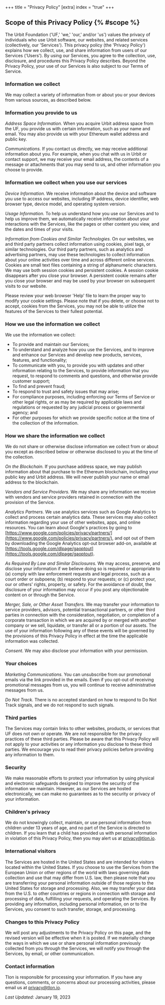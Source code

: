 +++
title = "Privacy Policy"
[extra]
index = "true"
+++

## Scope of this Privacy Policy {% #scope %}

The Urbit Foundation ('UF,' 'we,' 'our,' and/or 'us') values the privacy of individuals who use Urbit software, our websites, and related services (collectively, our 'Services'). This privacy policy (the 'Privacy Policy') explains how we collect, use, and share information from users of our Services ('Users'). By using our Services, you agree to the collection, use, disclosure, and procedures this Privacy Policy describes. Beyond the Privacy Policy, your use of our Services is also subject to our Terms of Service.

### Information we collect

We may collect a variety of information from or about you or your devices from various sources, as described below.

### Information you provide to us

_Address Space Information._ When you acquire Urbit address space from the UF, you provide us with certain information, such as your name and email. You may also provide us with your Ethereum wallet address and public key.

_Communications._ If you contact us directly, we may receive additional information about you. For example, when you chat with us in Urbit or contact support, we may receive your email address, the contents of a message or attachments that you may send to us, and other information you choose to provide.

### Information we collect when you use our services

_Device Information._ We receive information about the device and software you use to access our websites, including IP address, device identifier, web browser type, device model, and operating system version.

_Usage Information._ To help us understand how you use our Services and to help us improve them, we automatically receive information about your interactions with the Services, like the pages or other content you view, and the dates and times of your visits.

_Information from Cookies and Similar Technologies._ On our websites, we and third party partners collect information using cookies, pixel tags, or similar technologies. Our third party partners, such as analytics and advertising partners, may use these technologies to collect information about your online activities over time and across different online services. Cookies are small text files containing a string of alphanumeric characters. We may use both session cookies and persistent cookies. A session cookie disappears after you close your browser. A persistent cookie remains after you close your browser and may be used by your browser on subsequent visits to our website.

Please review your web browser 'Help' file to learn the proper way to modify your cookie settings. Please note that if you delete, or choose not to accept, cookies from the Services, you may not be able to utilize the features of the Services to their fullest potential.

### How we use the information we collect

We use the information we collect:

- To provide and maintain our Services;
- To understand and analyze how you use the Services, and to improve and enhance our Services and develop new products, services, features, and functionality;
- To communicate with you, to provide you with updates and other information relating to the Services, to provide information that you request, to respond to comments and questions, and otherwise provide customer support;
- To find and prevent fraud;
- To respond to trust and safety issues that may arise;
- For compliance purposes, including enforcing our Terms of Service or other legal rights, or as may be required by applicable laws and regulations or requested by any judicial process or governmental agency; and
- For other purposes for which we provide specific notice at the time of the collection of the information.

### How we share the information we collect

We do not share or otherwise disclose information we collect from or about you except as described below or otherwise disclosed to you at the time of the collection.

_On the Blockchain._ If you purchase address space, we may publish information about that purchase to the Ethereum blockchain, including your public key and Urbit address. We will never publish your name or email address to the blockchain.

_Vendors and Service Providers._ We may share any information we receive with vendors and service providers retained in connection with the provision of the Service.

_Analytics Partners._ We use analytics services such as Google Analytics to collect and process certain analytics data. These services may also collect information regarding your use of other websites, apps, and online resources. You can learn about Google's practices by going to [https://www.google.com/policies/privacy/partners/](https://www.google.com/policies/privacy/partners/), and opt out of them by downloading the Google Analytics opt-out browser add-on, available at [https://tools.google.com/dlpage/gaoptout](https://tools.google.com/dlpage/gaoptout).

_As Required By Law and Similar Disclosures._ We may access, preserve, and disclose your information if we believe doing so is required or appropriate to (a) comply with law enforcement requests and legal process, such as a court order or subpoena; (b) respond to your requests; or (c) protect your, our or others' rights, property, or safety. For the avoidance of doubt, the disclosure of your information may occur if you post any objectionable content on or through the Service.

_Merger, Sale, or Other Asset Transfers._ We may transfer your information to service providers, advisors, potential transactional partners, or other third parties in connection with the consideration, negotiation, or completion of a corporate transaction in which we are acquired by or merged with another company or we sell, liquidate, or transfer all or a portion of our assets. The use of your information following any of these events will be governed by the provisions of this Privacy Policy in effect at the time the applicable information was collected.

_Consent._ We may also disclose your information with your permission.

### Your choices

_Marketing Communications._ You can unsubscribe from our promotional emails via the link provided in the emails. Even if you opt-out of receiving promotional messages from us, you will continue to receive administrative messages from us.

_Do Not Track._ There is no accepted standard on how to respond to Do Not Track signals, and we do not respond to such signals.

### Third parties

The Services may contain links to other websites, products, or services that UF does not own or operate. We are not responsible for the privacy practices of these third parties. Please be aware that this Privacy Policy will not apply to your activities or any information you disclose to these third parties. We encourage you to read their privacy policies before providing any information to them.

### Security

We make reasonable efforts to protect your information by using physical and electronic safeguards designed to improve the security of the information we maintain. However, as our Services are hosted electronically, we can make no guarantees as to the security or privacy of your information.

### Children's privacy

We do not knowingly collect, maintain, or use personal information from children under 13 years of age, and no part of the Service is directed to children. If you learn that a child has provided us with personal information in violation of this Privacy Policy, then you may alert us at privacy@tlon.io.

### International visitors

The Services are hosted in the United States and are intended for visitors located within the United States. If you choose to use the Services from the European Union or other regions of the world with laws governing data collection and use that may differ from U.S. law, then please note that you are transferring your personal information outside of those regions to the United States for storage and processing. Also, we may transfer your data from the U.S. to other countries or regions in connection with storage and processing of data, fulfilling your requests, and operating the Services. By providing any information, including personal information, on or to the Services, you consent to such transfer, storage, and processing.

### Changes to this Privacy Policy

We will post any adjustments to the Privacy Policy on this page, and the revised version will be effective when it is posted. If we materially change the ways in which we use or share personal information previously collected from you through the Services, we will notify you through the Services, by email, or other communication.

### Contact information

Tlon is responsible for processing your information. If you have any questions, comments, or concerns about our processing activities, please email us at [privacy@tlon.io](mailto:privacy@tlon.io).

_Last Updated:_ January 19, 2023
